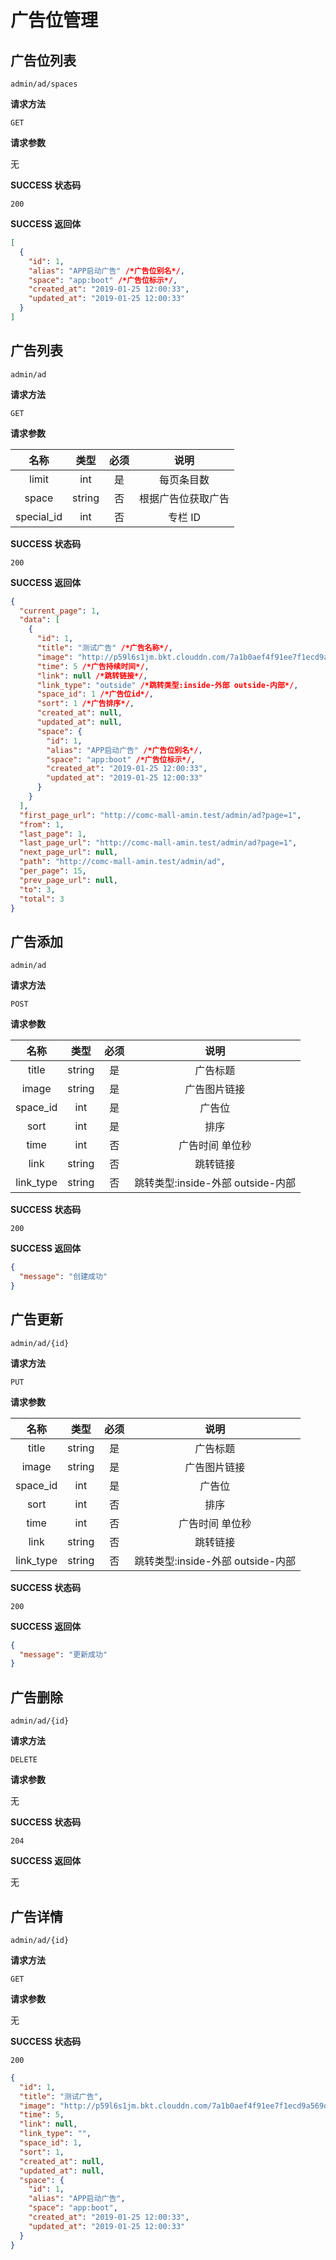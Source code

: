 # 广告位管理

## 广告位列表

`admin/ad/spaces`

**请求方法**

`GET`

**请求参数**

无

**SUCCESS 状态码**

`200`

**SUCCESS 返回体**

```json
[
  {
    "id": 1,
    "alias": "APP启动广告" /*广告位别名*/,
    "space": "app:boot" /*广告位标示*/,
    "created_at": "2019-01-25 12:00:33",
    "updated_at": "2019-01-25 12:00:33"
  }
]
```

## 广告列表

`admin/ad`

**请求方法**

`GET`

**请求参数**

|    名称    |  类型  | 必须 |        说明        |
| :--------: | :----: | :--: | :----------------: |
|   limit    |  int   |  是  |     每页条目数     |
|   space    | string |  否  | 根据广告位获取广告 |
| special_id |  int   |  否  |      专栏 ID       |

**SUCCESS 状态码**

`200`

**SUCCESS 返回体**

```json
{
  "current_page": 1,
  "data": [
    {
      "id": 1,
      "title": "测试广告" /*广告名称*/,
      "image": "http://p59l6s1jm.bkt.clouddn.com/7a1b0aef4f91ee7f1ecd9a569d766df6.jpeg" /*广告图*/,
      "time": 5 /*广告持续时间*/,
      "link": null /*跳转链接*/,
      "link_type": "outside" /*跳转类型:inside-外部 outside-内部*/,
      "space_id": 1 /*广告位id*/,
      "sort": 1 /*广告排序*/,
      "created_at": null,
      "updated_at": null,
      "space": {
        "id": 1,
        "alias": "APP启动广告" /*广告位别名*/,
        "space": "app:boot" /*广告位标示*/,
        "created_at": "2019-01-25 12:00:33",
        "updated_at": "2019-01-25 12:00:33"
      }
    }
  ],
  "first_page_url": "http://comc-mall-amin.test/admin/ad?page=1",
  "from": 1,
  "last_page": 1,
  "last_page_url": "http://comc-mall-amin.test/admin/ad?page=1",
  "next_page_url": null,
  "path": "http://comc-mall-amin.test/admin/ad",
  "per_page": 15,
  "prev_page_url": null,
  "to": 3,
  "total": 3
}
```

## 广告添加

`admin/ad`

**请求方法**

`POST`

**请求参数**

|   名称    |  类型  | 必须 |               说明                |
| :-------: | :----: | :--: | :-------------------------------: |
|   title   | string |  是  |             广告标题              |
|   image   | string |  是  |           广告图片链接            |
| space_id  |  int   |  是  |              广告位               |
|   sort    |  int   |  是  |               排序                |
|   time    |  int   |  否  |          广告时间 单位秒          |
|   link    | string |  否  |             跳转链接              |
| link_type | string |  否  | 跳转类型:inside-外部 outside-内部 |

**SUCCESS 状态码**

`200`

**SUCCESS 返回体**

```json
{
  "message": "创建成功"
}
```

## 广告更新

`admin/ad/{id}`

**请求方法**

`PUT`

**请求参数**

|   名称    |  类型  | 必须 |               说明                |
| :-------: | :----: | :--: | :-------------------------------: |
|   title   | string |  是  |             广告标题              |
|   image   | string |  是  |           广告图片链接            |
| space_id  |  int   |  是  |              广告位               |
|   sort    |  int   |  否  |               排序                |
|   time    |  int   |  否  |          广告时间 单位秒          |
|   link    | string |  否  |             跳转链接              |
| link_type | string |  否  | 跳转类型:inside-外部 outside-内部 |

**SUCCESS 状态码**

`200`

**SUCCESS 返回体**

```json
{
  "message": "更新成功"
}
```

## 广告删除

`admin/ad/{id}`

**请求方法**

`DELETE`

**请求参数**

无

**SUCCESS 状态码**

`204`

**SUCCESS 返回体**

无

## 广告详情

`admin/ad/{id}`

**请求方法**

`GET`

**请求参数**

无

**SUCCESS 状态码**

`200`

```json
{
  "id": 1,
  "title": "测试广告",
  "image": "http://p59l6s1jm.bkt.clouddn.com/7a1b0aef4f91ee7f1ecd9a569d766df6.jpeg",
  "time": 5,
  "link": null,
  "link_type": "",
  "space_id": 1,
  "sort": 1,
  "created_at": null,
  "updated_at": null,
  "space": {
    "id": 1,
    "alias": "APP启动广告",
    "space": "app:boot",
    "created_at": "2019-01-25 12:00:33",
    "updated_at": "2019-01-25 12:00:33"
  }
}
```
